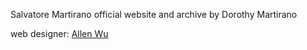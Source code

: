 Salvatore Martirano official website and archive
by Dorothy Martirano

web designer: [Allen Wu](http://allenloves.github.io)